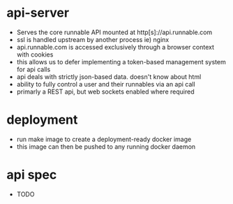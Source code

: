 api-server
==========

* Serves the core runnable API mounted at http[s]://api.runnable.com
* ssl is handled upstream by another process ie) nginx
* api.runnable.com is accessed exclusively through a browser context with cookies
* this allows us to defer implementing a token-based management system for api calls
* api deals with strictly json-based data. doesn't know about html
* ability to fully control a user and their runnables via an api call
* primarly a REST api, but web sockets enabled where required

deployment
==========

* run make image to create a deployment-ready docker image
* this image can then be pushed to any running docker daemon

api spec
========

* TODO